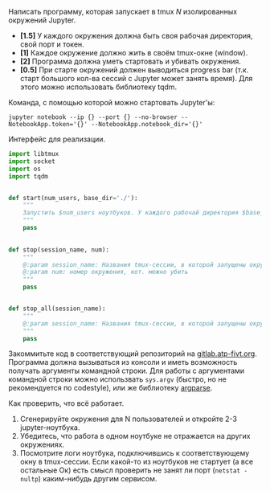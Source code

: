 Написать программу, которая запускает в tmux *N* изолированных окружений Jupyter.
* **\[1.5\]** У каждого окружения должна быть своя рабочая директория, свой порт и токен.
* **\[1\]** Каждое окружение должно жить в своём tmux-окне (window).
* **\[2\]** Программа должна уметь стартовать и убивать окружения.
* **\[0.5\]** При старте окружений должен выводиться progress bar (т.к. старт большого кол-ва сессий с Jupyter может занять время). Для этого можно использовать библиотеку tqdm.

Команда, с помощью которой можно стартовать Jupyter'ы:
```
jupyter notebook --ip {} --port {} --no-browser --NotebookApp.token='{}' --NotebookApp.notebook_dir='{}'
```

Интерфейс для реализации.

```python
import libtmux
import socket
import os
import tqdm


def start(num_users, base_dir='./'):
    """
    Запустить $num_users ноутбуков. У каждого рабочай директория $base_dir+$folder_num
    """
    pass
    

def stop(session_name, num):
    """
    @:param session_name: Названия tmux-сессии, в которой запущены окружения
    @:param num: номер окружения, кот. можно убить
    """
    pass


def stop_all(session_name):
    """
    @:param session_name: Названия tmux-сессии, в которой запущены окружения
    """
    pass

```

Закоммитьте код в соответствующий репозиторий на [gitlab.atp-fivt.org](http://gitlab.atp-fivt.org/).
Программа должна вызываться из консоли и иметь возможность получать аргументы командной строки. Для работы с аргументами командной строки можно использвать `sys.argv` (быстро, но не рекомендуется по codestyle), или же библиотеку [argparse](https://docs.python.org/3/howto/argparse.html).

Как проверить, что всё работает.
1. Сгенерируйте окружения для N пользователей и откройте 2-3 jupyter-ноутбука.
2. Убедитесь, что работа в одном ноутбуке не отражается на других окружениях.
3. Посмотрите логи ноутбука, подключившись к соответствующему окну в tmux-сессии.
Если какой-то из ноутбуков не стартует (а все остальные Ок) есть смысл проверить не занят ли порт (`netstat -nultp`) каким-нибудь другим сервисом.
